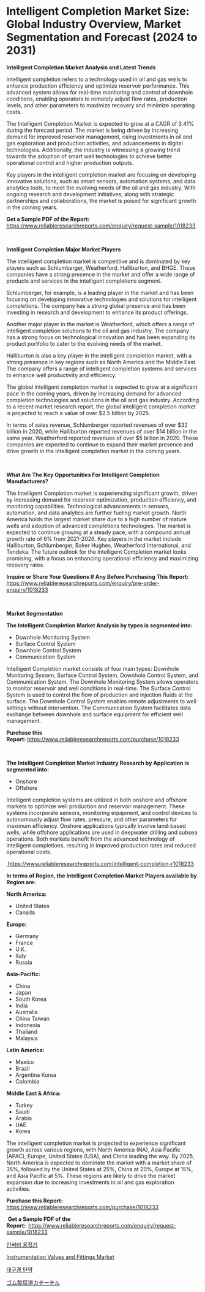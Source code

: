 <p><h1>Intelligent Completion Market Size: Global Industry Overview, Market Segmentation and Forecast (2024 to 2031)</h1></p><p><strong>Intelligent Completion Market Analysis and Latest Trends</strong></p>
<p><p>Intelligent completion refers to a technology used in oil and gas wells to enhance production efficiency and optimize reservoir performance. This advanced system allows for real-time monitoring and control of downhole conditions, enabling operators to remotely adjust flow rates, production levels, and other parameters to maximize recovery and minimize operating costs.</p><p>The Intelligent Completion Market is expected to grow at a CAGR of 3.41% during the forecast period. The market is being driven by increasing demand for improved reservoir management, rising investments in oil and gas exploration and production activities, and advancements in digital technologies. Additionally, the industry is witnessing a growing trend towards the adoption of smart well technologies to achieve better operational control and higher production outputs.</p><p>Key players in the intelligent completion market are focusing on developing innovative solutions, such as smart sensors, automation systems, and data analytics tools, to meet the evolving needs of the oil and gas industry. With ongoing research and development initiatives, along with strategic partnerships and collaborations, the market is poised for significant growth in the coming years.</p></p>
<p><strong>Get a Sample PDF of the Report:&nbsp;</strong> <a href="https://www.reliableresearchreports.com/enquiry/request-sample/1018233">https://www.reliableresearchreports.com/enquiry/request-sample/1018233</a></p>
<p>&nbsp;</p>
<p><strong>Intelligent Completion Major Market Players</strong></p>
<p><p>The intelligent completion market is competitive and is dominated by key players such as Schlumberger, Weatherford, Halliburton, and BHGE. These companies have a strong presence in the market and offer a wide range of products and services in the intelligent completions segment. </p><p>Schlumberger, for example, is a leading player in the market and has been focusing on developing innovative technologies and solutions for intelligent completions. The company has a strong global presence and has been investing in research and development to enhance its product offerings. </p><p>Another major player in the market is Weatherford, which offers a range of intelligent completion solutions to the oil and gas industry. The company has a strong focus on technological innovation and has been expanding its product portfolio to cater to the evolving needs of the market.</p><p>Halliburton is also a key player in the intelligent completion market, with a strong presence in key regions such as North America and the Middle East. The company offers a range of intelligent completion systems and services to enhance well productivity and efficiency.</p><p>The global intelligent completion market is expected to grow at a significant pace in the coming years, driven by increasing demand for advanced completion technologies and solutions in the oil and gas industry. According to a recent market research report, the global intelligent completion market is projected to reach a value of over $2.5 billion by 2025.</p><p>In terms of sales revenue, Schlumberger reported revenues of over $32 billion in 2020, while Halliburton reported revenues of over $14 billion in the same year. Weatherford reported revenues of over $5 billion in 2020. These companies are expected to continue to expand their market presence and drive growth in the intelligent completion market in the coming years.</p></p>
<p>&nbsp;</p>
<p><strong>What Are The Key Opportunities For Intelligent Completion Manufacturers?</strong></p>
<p><p>The Intelligent Completion market is experiencing significant growth, driven by increasing demand for reservoir optimization, production efficiency, and monitoring capabilities. Technological advancements in sensors, automation, and data analytics are further fueling market growth. North America holds the largest market share due to a high number of mature wells and adoption of advanced completions technologies. The market is expected to continue growing at a steady pace, with a compound annual growth rate of 6% from 2021-2026. Key players in the market include Halliburton, Schlumberger, Baker Hughes, Weatherford International, and Tendeka. The future outlook for the Intelligent Completion market looks promising, with a focus on enhancing operational efficiency and maximizing recovery rates.</p></p>
<p><strong>Inquire or Share Your Questions If Any Before Purchasing This Report:</strong> <a href="https://www.reliableresearchreports.com/enquiry/pre-order-enquiry/1018233">https://www.reliableresearchreports.com/enquiry/pre-order-enquiry/1018233</a></p>
<p>&nbsp;</p>
<p><strong>Market Segmentation</strong></p>
<p><strong>The Intelligent Completion Market Analysis by types is segmented into:</strong></p>
<p><ul><li>Downhole Monitoring System</li><li>Surface Control System</li><li>Downhole Control System</li><li>Communication System</li></ul></p>
<p><p>Intelligent Completion market consists of four main types: Downhole Monitoring System, Surface Control System, Downhole Control System, and Communication System. The Downhole Monitoring System allows operators to monitor reservoir and well conditions in real-time. The Surface Control System is used to control the flow of production and injection fluids at the surface. The Downhole Control System enables remote adjustments to well settings without intervention. The Communication System facilitates data exchange between downhole and surface equipment for efficient well management.</p></p>
<p><strong>Purchase this Report:&nbsp;</strong><a href="https://www.reliableresearchreports.com/purchase/1018233">https://www.reliableresearchreports.com/purchase/1018233</a></p>
<p>&nbsp;</p>
<p><strong>The Intelligent Completion Market Industry Research by Application is segmented into:</strong></p>
<p><ul><li>Onshore</li><li>Offshore</li></ul></p>
<p><p>Intelligent completion systems are utilized in both onshore and offshore markets to optimize well production and reservoir management. These systems incorporate sensors, monitoring equipment, and control devices to autonomously adjust flow rates, pressure, and other parameters for maximum efficiency. Onshore applications typically involve land-based wells, while offshore applications are used in deepwater drilling and subsea operations. Both markets benefit from the advanced technology of intelligent completions, resulting in improved production rates and reduced operational costs.</p></p>
<p><a href="https://www.reliableresearchreports.com/intelligent-completion-r1018233">&nbsp;https://www.reliableresearchreports.com/intelligent-completion-r1018233</a></p>
<p><strong>In terms of Region, the Intelligent Completion Market Players available by Region are:</strong></p>
<p>
    <p> <strong> North America: </strong>
        <ul>
            <li>United States</li>
            <li>Canada</li>
        </ul>
        </p> 
    <p> <strong> Europe: </strong>
        <ul>
            <li>Germany</li>
            <li>France</li>
            <li>U.K.</li>
            <li>Italy</li>
            <li>Russia</li>
        </ul>
        </p> 
    <p> <strong> Asia-Pacific: </strong>
        <ul>
            <li>China</li>
            <li>Japan</li>
            <li>South Korea</li>
            <li>India</li>
            <li>Australia</li>
            <li>China Taiwan</li>
            <li>Indonesia</li>
            <li>Thailand</li>
            <li>Malaysia</li>
        </ul>
        </p> 
    <p> <strong> Latin America: </strong>
        <ul>
            <li>Mexico</li>
            <li>Brazil</li>
            <li>Argentina Korea</li>
            <li>Colombia</li>
        </ul>
        </p> 
    <p> <strong> Middle East & Africa: </strong>
        <ul>
            <li>Turkey</li>
            <li>Saudi</li>
            <li>Arabia</li>
            <li>UAE</li>
            <li>Korea</li>
        </ul>
    </p>
    </p>
<p><p>The intelligent completion market is projected to experience significant growth across various regions, with North America (NA), Asia Pacific (APAC), Europe, United States (USA), and China leading the way. By 2025, North America is expected to dominate the market with a market share of 35%, followed by the United States at 25%, China at 20%, Europe at 15%, and Asia Pacific at 5%. These regions are likely to drive the market expansion due to increasing investments in oil and gas exploration activities.</p></p>
<p><strong>Purchase this Report: </strong><a href="https://www.reliableresearchreports.com/purchase/1018233">https://www.reliableresearchreports.com/purchase/1018233</a></p>
<p>&nbsp;<strong>Get a Sample PDF of the Report:&nbsp;&nbsp;</strong><a href="https://www.reliableresearchreports.com/enquiry/request-sample/1018233">https://www.reliableresearchreports.com/enquiry/request-sample/1018233</a></p>
<p><strong></strong></p>
<p><p><a href="https://github.com/JeromeRtyau89966/Market-Research-Report-List-1/blob/main/936666819564.md">인버터 용접기</a></p><p><a href="https://github.com/Airanohannonzb68e5pb53oc1/Market-Research-Report-List-2/blob/main/instrumentation-valves-and-fittings-market.md">Instrumentation Valves and Fittings Market</a></p><p><a href="https://github.com/TimmyMann6767/Market-Research-Report-List-1/blob/main/566074719563.md">대구경 탄약</a></p><p><a href="https://github.com/AriMuller2009/Market-Research-Report-List-1/blob/main/613291921022.md">ゴム製尿道カテーテル</a></p></p>